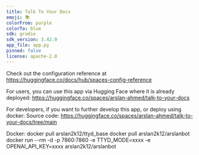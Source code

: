 ```yaml
---
title: Talk To Your Docs
emoji: 📚
colorFrom: purple
colorTo: blue
sdk: gradio
sdk_version: 3.42.0
app_file: app.py
pinned: false
license: apache-2.0
---
```


Check out the configuration reference at https://huggingface.co/docs/hub/spaces-config-reference


For users, you can use this app via Hugging Face where it is already deployed:
https://huggingface.co/spaces/arslan-ahmed/talk-to-your-docs


For developers, if you want to further develop this app, or deploy using docker:
Source code:
https://huggingface.co/spaces/arslan-ahmed/talk-to-your-docs/tree/main

Docker:
docker pull arslan2k12/ttyd_base
docker pull arslan2k12/arslanbot
docker run --rm -d -p 7860:7860 -e TTYD_MODE=xxxx -e OPENAI_API_KEY=xxxx arslan2k12/arslanbot
